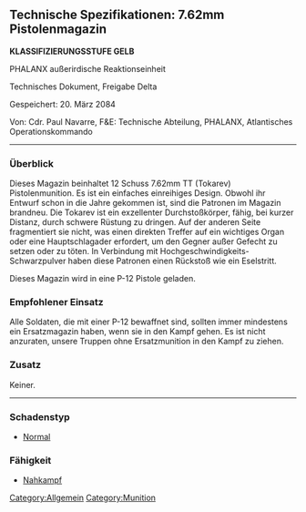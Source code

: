 ## Technische Spezifikationen: 7.62mm Pistolenmagazin

**KLASSIFIZIERUNGSSTUFE GELB**

PHALANX außerirdische Reaktionseinheit

Technisches Dokument, Freigabe Delta

Gespeichert: 20. März 2084

Von: Cdr. Paul Navarre, F&E: Technische Abteilung, PHALANX, Atlantisches
Operationskommando

------------------------------------------------------------------------

### Überblick

Dieses Magazin beinhaltet 12 Schuss 7.62mm TT (Tokarev)
Pistolenmunition. Es ist ein einfaches einreihiges Design. Obwohl ihr
Entwurf schon in die Jahre gekommen ist, sind die Patronen im Magazin
brandneu. Die Tokarev ist ein exzellenter Durchstoßkörper, fähig, bei
kurzer Distanz, durch schwere Rüstung zu dringen. Auf der anderen Seite
fragmentiert sie nicht, was einen direkten Treffer auf ein wichtiges
Organ oder eine Hauptschlagader erfordert, um den Gegner außer Gefecht
zu setzen oder zu töten. In Verbindung mit
Hochgeschwindigkeits-Schwarzpulver haben diese Patronen einen Rückstoß
wie ein Eselstritt.

Dieses Magazin wird in eine P-12 Pistole geladen.

### Empfohlener Einsatz

Alle Soldaten, die mit einer P-12 bewaffnet sind, sollten immer
mindestens ein Ersatzmagazin haben, wenn sie in den Kampf gehen. Es ist
nicht anzuraten, unsere Truppen ohne Ersatzmunition in den Kampf zu
ziehen.

### Zusatz

Keiner.

------------------------------------------------------------------------

### Schadenstyp

- [Normal](Schaden/Normal "wikilink")

### Fähigkeit

- [Nahkampf](Fähigkeiten/Nahkampf "wikilink")

[Category:Allgemein](Category:Allgemein "wikilink")
[Category:Munition](Category:Munition "wikilink")